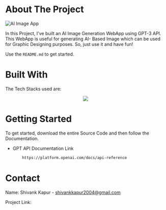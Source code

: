 <!-- ABOUT THE PROJECT -->
# About The Project
![AI Image App](https://github.com/ShivankK26/AI-Image-Generation-App/assets/115289871/a7976367-1b2a-4f7a-a7be-1c05cef3ab32)




In this Project, I've built an AI Image Generation WebApp using GPT-3 API. This WebApp is useful for generating AI- Based Image which can be used for Graphic Designing purposes. So, just use it and have fun!

Use the `README.md` to get started.



<!-- BUILT WITH -->
# Built With

The Tech Stacks used are:

<div align="center">
<a href="https://skillicons.dev">
    <img src="https://skillicons.dev/icons?i=tailwindcss,react,js,redux,mongo,express" />
</a>
</div>



<!-- GETTING STARTED -->
# Getting Started
To get started, download the entire Source Code and then follow the Documentation.

  
* GPT API Documentation Link

  ```sh
      https://platform.openai.com/docs/api-reference
  ```


<!-- CONTACT -->
# Contact

Name: Shivank Kapur - shivankkapur2004@gmail.com

Project Link: 
